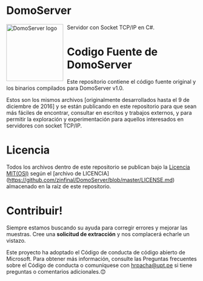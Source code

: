 # DomoServer
Servidor con Socket TCP/IP en C#.
<img width="150" height="150" align="left" style="float: left; margin: 0 10px 0 0;" alt="DomoServer logo" src="https://github.com/Microsoft/MS-DOS/blob/master/msdos-logo.png">   

# Codigo Fuente de DomoServer
Este repositorio contiene el código fuente original y los binarios compilados para DomoServer v1.0.

Estos son los mismos archivos [originalmente desarrollados hasta el 9 de diciembre de 2016] y se están publicando en este repositorio para que sean más fáciles de encontrar, consultar en escritos y trabajos externos, y para permitir la exploración y experimentación para aquellos interesados en servidores con socket TCP/IP.

# Licencia
Todos los archivos dentro de este repositorio se publican bajo la [Licencia MIT(OSI)]( https://en.wikipedia.org/wiki/MIT_License) según el [archivo de LICENCIA] (https://github.com/zinfinal/DomoServer/blob/master/LICENSE.md) almacenado en la raíz de este repositorio.

# Contribuir!
Siempre estamos buscando su ayuda para corregir errores y mejorar las muestras. Cree una **solicitud de extracción** y nos complacerá echarle un vistazo.

Este proyecto ha adoptado el Código de conducta de código abierto de Microsoft. 
Para obtener más información, consulte las Preguntas frecuentes sobre el Código de conducta o comuníquese con [hrpacha@upt.pe](mailto:hrpacha@upt.pe) si tiene preguntas o comentarios adicionales.😊

